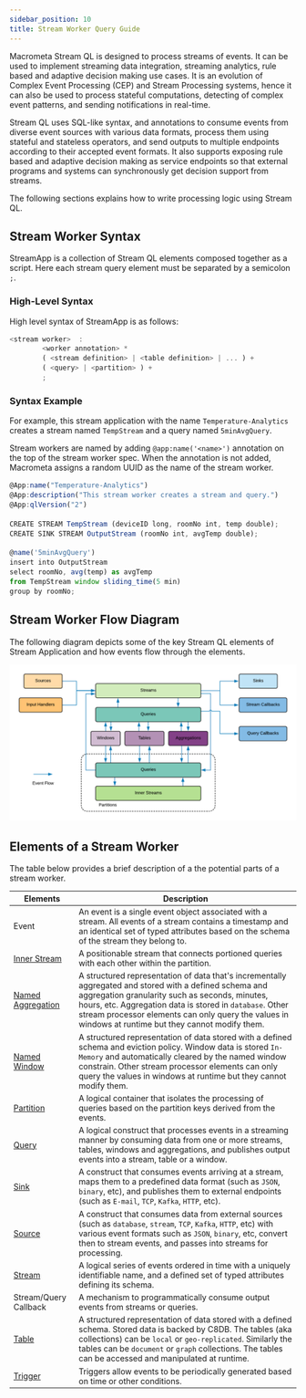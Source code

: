 ```yaml
---
sidebar_position: 10
title: Stream Worker Query Guide
---
```


Macrometa Stream QL is designed to process streams of events. It can be used to implement streaming data integration, streaming analytics, rule based and adaptive decision making use cases. It is an evolution of Complex Event Processing (CEP) and Stream Processing systems, hence it can also be used to process stateful computations, detecting of complex event patterns, and sending notifications in real-time.

Stream QL uses SQL-like syntax, and annotations to consume events from diverse event sources with various data formats, process them using stateful and stateless operators, and send outputs to multiple endpoints according to their accepted event formats. It also supports exposing rule based and adaptive decision making as service endpoints so that external programs and systems can synchronously get decision support from streams.  

The following sections explains how to write processing logic using Stream QL.

## Stream Worker Syntax

StreamApp is a collection of Stream QL elements composed together as a script. Here each stream query element must be separated by a semicolon `;`.

### High-Level Syntax

High level syntax of StreamApp is as follows:

```js
<stream worker>  :
        <worker annotation> *
        ( <stream definition> | <table definition> | ... ) +
        ( <query> | <partition> ) +
        ;
```

### Syntax Example

For example, this stream application with the name `Temperature-Analytics` creates a stream named `TempStream` and a query named `5minAvgQuery`.

Stream workers are named by adding `@app:name('<name>')` annotation on the top of the stream worker spec. When the annotation is not added, Macrometa assigns a random UUID as the name of the stream worker.

```js
@App:name("Temperature-Analytics")
@App:description("This stream worker creates a stream and query.")
@App:qlVersion("2")

CREATE STREAM TempStream (deviceID long, roomNo int, temp double);
CREATE SINK STREAM OutputStream (roomNo int, avgTemp double);

@name('5minAvgQuery')
insert into OutputStream
select roomNo, avg(temp) as avgTemp
from TempStream window sliding_time(5 min)
group by roomNo;
```

## Stream Worker Flow Diagram

The following diagram depicts some of the key Stream QL elements of Stream Application and how events flow through the elements.

![Event Flow](/img/event-flow.png?raw=true "Event Flow")

## Elements of a Stream Worker

The table below provides a brief description of a the potential parts of a stream worker.

| Elements     | Description |
| ------------- |-------------|
| Event     | An event is a single event object associated with a stream. All events of a stream contains a timestamp and an identical set of typed attributes based on the schema of the stream they belong to.|
| [Inner Stream](partition/inner-stream.md) | A positionable stream that connects portioned queries with each other within the partition. |
| [Named Aggregation](../aggregations/index.md)     | A structured representation of data that's incrementally aggregated and stored with a defined schema and aggregation granularity such as seconds, minutes, hours, etc. Aggregation data is stored in `database`. Other stream processor elements can only query the values in windows at runtime but they cannot modify them. |
| [Named Window](../windows/index.md)     | A structured representation of data stored with a defined schema and eviction policy. Window data is stored `In-Memory` and automatically cleared by the named window constrain. Other stream processor elements can only query the values in windows at runtime but they cannot modify them. |
| [Partition](partition/index.md)	| A logical container that isolates the processing of queries based on the partition keys derived from the events. |
| [Query](query.md)	    | A logical construct that processes events in a streaming manner by consuming data from one or more streams, tables, windows and aggregations, and publishes output events into a stream, table or a window. |
| [Sink](../sink/index.md)      | A construct that consumes events arriving at a stream, maps them to a predefined data format (such as `JSON`, `binary`, etc), and publishes them to external endpoints (such as `E-mail`, `TCP`, `Kafka`, `HTTP`, etc). |
| [Source](../source/index.md)    | A construct that consumes data from external sources (such as `database`, `stream`, `TCP`, `Kafka`, `HTTP`, etc) with various event formats such as `JSON`, `binary`, etc, convert then to stream events, and passes into streams for processing. |
| [Stream](../source/source-types/stream-source.md)   | A logical series of events ordered in time with a uniquely identifiable name, and a defined set of typed attributes defining its schema. |
| Stream/Query Callback | A mechanism to programmatically consume output events from streams or queries. |
| [Table](../store/table-collection.md)     | A structured representation of data stored with a defined schema. Stored data is backed by C8DB. The tables (aka collections) can be `local` or `geo-replicated`. Similarly the tables can be `document` or `graph` collections. The tables can be accessed and manipulated at runtime. |
| [Trigger](../source/trigger.md)     | Triggers allow events to be periodically generated based on time or other conditions. |

